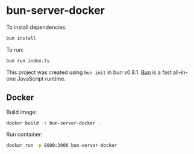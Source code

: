 # bun-server-docker

To install dependencies:

```bash
bun install
```

To run:

```bash
bun run index.ts
```

This project was created using `bun init` in bun v0.8.1. [Bun](https://bun.sh) is a fast all-in-one JavaScript runtime.

## Docker

Build image:

```sh
docker build -t bun-server-docker .
```

Run container:

```sh
docker run -p 8080:3000 bun-server-docker
```
